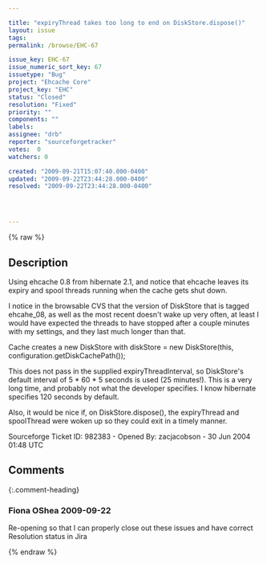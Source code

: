 ```yaml
---

title: "expiryThread takes too long to end on DiskStore.dispose()"
layout: issue
tags: 
permalink: /browse/EHC-67

issue_key: EHC-67
issue_numeric_sort_key: 67
issuetype: "Bug"
project: "Ehcache Core"
project_key: "EHC"
status: "Closed"
resolution: "Fixed"
priority: ""
components: ""
labels: 
assignee: "drb"
reporter: "sourceforgetracker"
votes:  0
watchers: 0

created: "2009-09-21T15:07:40.000-0400"
updated: "2009-09-22T23:44:28.000-0400"
resolved: "2009-09-22T23:44:28.000-0400"




---
```


{% raw %}

## Description

<div markdown="1" class="description">

Using ehcache 0.8 from hibernate 2.1, and notice that
ehcache leaves its expiry and spool threads running
when the cache gets shut down. 

I notice in the browsable CVS that the version of
DiskStore that is tagged ehcahe\_08, as well as the most
recent doesn't wake up very often, at least I would
have expected the threads to have stopped after a
couple minutes with my settings, and they last much
longer than that.

Cache creates a new DiskStore with
diskStore = new DiskStore(this,
configuration.getDiskCachePath());

This does not pass in the supplied
expiryThreadInterval, so DiskStore's default interval
of 5 \* 60 \* 5 seconds is used (25 minutes!). This is a
very long time, and probably not what the developer
specifies. I know hibernate specifies 120 seconds by
default.

Also, it would be nice if, on DiskStore.dispose(), the
expiryThread and spoolThread were woken up so they
could exit in a timely manner.

Sourceforge Ticket ID: 982383 - Opened By: zacjacobson - 30 Jun 2004 01:48 UTC

</div>

## Comments


{:.comment-heading}
### **Fiona OShea** <span class="date">2009-09-22</span>

<div markdown="1" class="comment">

Re-opening so that I can properly close out these issues and have correct Resolution status in Jira

</div>



{% endraw %}
